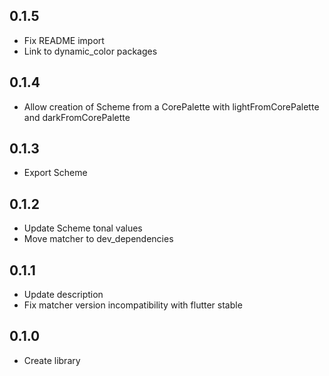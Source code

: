 ## 0.1.5
-   Fix README import
-   Link to dynamic_color packages

## 0.1.4
-   Allow creation of Scheme from a CorePalette with lightFromCorePalette and darkFromCorePalette

## 0.1.3

-   Export Scheme

## 0.1.2

-   Update Scheme tonal values
-   Move matcher to dev_dependencies

## 0.1.1

-   Update description
-   Fix matcher version incompatibility with flutter stable

## 0.1.0

-   Create library
